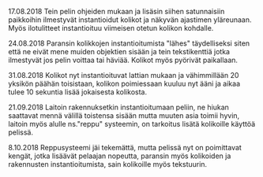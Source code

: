 17.08.2018
Tein pelin ohjeiden mukaan ja lisäsin siihen satunnaisiin paikkoihin ilmestyvät instantioidut kolikot ja näkyvän ajastimen yläreunaan. Myös ilotulitteet instantioituu viimeisen otetun kolikon kohdalle.

24.08.2018
Paransin kolikkojen instantioitumista "lähes" täydelliseksi siten että ne eivät mene muiden objektien sisään ja tein tekstikenttiä jotka ilmestyvät jos pelin voittaa tai häviää. Kolikot myös pyörivät paikallaan.

31.08.2018
Kolikot nyt instantioituvat lattian mukaan ja vähimmillään 20 yksikön päähän toisistaan, kolikon poimiessaan kuuluu nyt ääni ja aikaa tulee 10 sekuntia lisää jokaisesta kolikosta.

21.09.2018
Laitoin rakennuksetkin instantioitumaan peliin, ne hiukan saattavat mennä välillä toistensa sisään mutta muuten asia toimii hyvin, laitoin myös alulle ns."reppu" systeemin, on tarkoitus lisätä kolikoille käyttöä pelissä.

8.10.2018
Reppusysteemi jäi tekemättä, mutta pelissä nyt on poimittavat kengät, jotka lisäävät pelaajan nopeutta, paransin myös kolikoiden ja rakennusten instantioitumista, sain kolikoille myös tekstuurin.
